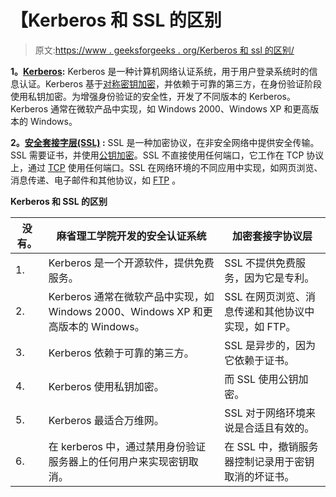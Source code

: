 # 【Kerberos 和 SSL 的区别

> 原文:[https://www . geeksforgeeks . org/Kerberos 和 ssl 的区别/](https://www.geeksforgeeks.org/difference-between-kerberos-and-ssl/)

**1。[Kerberos](https://www.geeksforgeeks.org/kerberos/):**
Kerberos 是一种计算机网络认证系统，用于用户登录系统时的信息认证。Kerberos 基于[对称密钥加密](https://www.geeksforgeeks.org/difference-between-symmetric-and-asymmetric-key-encryption/)，并依赖于可靠的第三方，在身份验证阶段使用私钥加密。为增强身份验证的安全性，开发了不同版本的 Kerberos。Kerberos 通常在微软产品中实现，如 Windows 2000、Windows XP 和更高版本的 Windows。

**2。[安全套接字层(SSL)](https://www.geeksforgeeks.org/secure-socket-layer-ssl/) :**
SSL 是一种加密协议，在非安全网络中提供安全传输。SSL 需要证书，并使用[公钥加密](https://www.geeksforgeeks.org/public-key-encryption/)。SSL 不直接使用任何端口，它工作在 TCP 协议上，通过 [TCP](https://www.geeksforgeeks.org/tcp-and-udp-in-transport-layer/) 使用任何端口。SSL 在网络环境的不同应用中实现，如网页浏览、消息传递、电子邮件和其他协议，如 [FTP](https://www.geeksforgeeks.org/file-transfer-protocol-ftp-in-application-layer/) 。

**Kerberos 和 SSL 的区别**

<center>

| 没有。 | 麻省理工学院开发的安全认证系统 | 加密套接字协议层 |
| --- | --- | --- |
| 1. | Kerberos 是一个开源软件，提供免费服务。 | SSL 不提供免费服务，因为它是专利。 |
| 2. | Kerberos 通常在微软产品中实现，如 Windows 2000、Windows XP 和更高版本的 Windows。 | SSL 在网页浏览、消息传递和其他协议中实现，如 FTP。 |
| 3. | Kerberos 依赖于可靠的第三方。 | SSL 是异步的，因为它依赖于证书。 |
| 4. | Kerberos 使用私钥加密。 | 而 SSL 使用公钥加密。 |
| 5. | Kerberos 最适合万维网。 | SSL 对于网络环境来说是合适且有效的。 |
| 6. | 在 kerberos 中，通过禁用身份验证服务器上的任何用户来实现密钥取消。 | 在 SSL 中，撤销服务器控制记录用于密钥取消的坏证书。 |

</center>